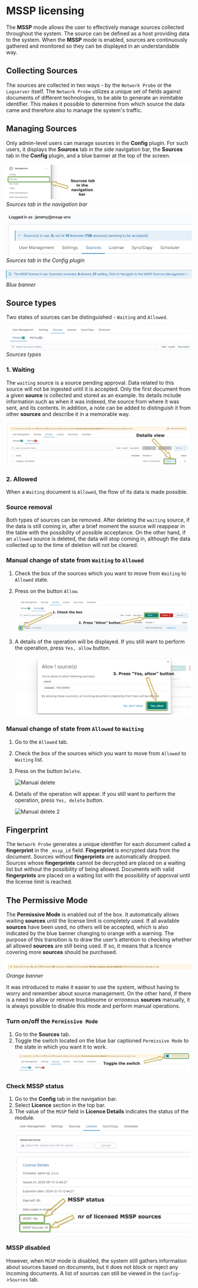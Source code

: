 # MSSP licensing
The **MSSP** mode allows the user to effectively manage sources collected throughout the system. The source can be defined as a host providing data to the system. When the **MSSP** mode is enabled, sources are continuously gathered and monitored so they can be displayed in an understandable way.

## Collecting Sources
The sources are collected in two ways - by the `Network Probe` or the `Logserver` itself.
The `Network Probe` utilizes a unique set of fields against documents of different technologies, to be able to generate an inimitable identifier. This makes it possible to determine from which source the data came and therefore also to manage the system's traffic.

## Managing Sources
Only admin-level users can manage sources in the **Config** plugin. For such users, it displays the **Sources** tab in the side navigation bar, the **Sources** tab in the **Config** plugin, and a blue banner at the top of the screen.

![Source bar](/media/media/13_mssp/bar_sources_b.png)
*Sources tab in the navigation bar*

![Sources config](/media/media/13_mssp/sources_config.png)          
*Sources tab in the Config plugin*

![Blue bar](/media/media/13_mssp/blue_bar.png)
*Blue banner*

## Source types
Two states of sources can be distinguished - `Waiting` and `Allowed`.

![Blue bar](/media/media/13_mssp/sources_type.png)  
*Sources types*

### 1. Waiting
The `waiting` source is a source pending approval. Data related to this source will not be ingested until it is accepted. Only the first document from a given **source** is collected and stored as an example. Its details include information such as when it was indexed, the source from where it was sent, and its contents. In addition, a note can be added to distinguish it from other **sources** and describe it in a memorable way.

![Details](/media/media/13_mssp/details_view.png)

### 2. Allowed
When a `Waiting` document is `Allowed`, the flow of its data is made possible.

### Source removal
Both types of sources can be removed. After deleting the `waiting` source, if the data is still coming in, after a brief moment the source will reappear in the table with the possibility of possible acceptance. On the other hand, if an `allowed` source is deleted, the data will stop coming in, although the data collected up to the time of deletion will not be cleared.

### Manual change of state from `Waiting` to `Allowed`

1. Check the box of the sources which you want to move from `Waiting` to `Allowed` state.
   
2. Press on the button `Allow`.

    ![Manual allow](/media/media/13_mssp/manual_allow.png)

3. A details of the operation will be displayed. If you still want to perform the operation, press `Yes, allow` button.

    ![Manual yes, allow](/media/media/13_mssp/manual_allow2.png)

### Manual change of state from `Allowed` to `Waiting`
1. Go to the `Allowed` tab. 
2. Check the box of the sources which you want to move from `Allowed` to `Waiting` list.
3. Press on the button `Delete`.

    ![Manual delete](/media/media/13_mssp/manual_delete.png)

4. Details of the operation will appear. If you still want to perform the operation, press `Yes, delete` button. 

    ![Manual delete 2](/media/media/13_mssp/manual_delete_2.png)

## Fingerprint
The `Network Probe` generates a unique identifier for each document called a **fingerprint** in the `_mssp_id` field. **Fingerprint** is encrypted data from the document. Sources without **fingerprints** are automatically dropped. Sources whose **fingerprints** cannot be decrypted are placed on a waiting list but without the possibility of being allowed. Documents with valid **fingerprints** are placed on a waiting list with the possibility of approval until the license limit is reached.

## The Permissive Mode
The **Permissive Mode** is enabled out of the box. It automatically allows waiting **sources** until the license limit is completely used. If all available **sources** have been used, no others will be accepted, which is also indicated by the blue banner changing to orange with a warning. The purpose of this transition is to draw the user’s attention to checking whether all allowed **sources** are still being used. If so, it means that a licence covering more **sources** should be purchased.

![Orange bar](/media/media/13_mssp/warning_bar.png)
*Orange banner*

It was introduced to make it easier to use the system, without having to worry and remember about source management. On the other hand, if there is a need to allow or remove troublesome or erroneous **sources** manually, it is always possible to disable this mode and perform manual operations.

### Turn on/off the `Permissive Mode`

1. Go to the **Sources** tab. 
2. Toggle the switch located on the blue bar captioned `Permissive Mode` to the state in which you want it to work.
    ![Permissive switch](/media/media/13_mssp/permissive_mode.png)

### Check MSSP status

1. Go to the **Config** tab in the navigation bar.
2. Select **Licence** section in the top bar.
3. The value of the `MSSP` field in **Licence Details** indicates the status of the module. 
    ![Mssp license](/media/media/13_mssp/mssp_license.png)

### MSSP disabled
However, when `MSSP` mode is disabled, the system still gathers information about sources based on documents, but it does not block or reject any incoming documents. A list of sources can still be viewed in the `Config`->`Sources` tab.